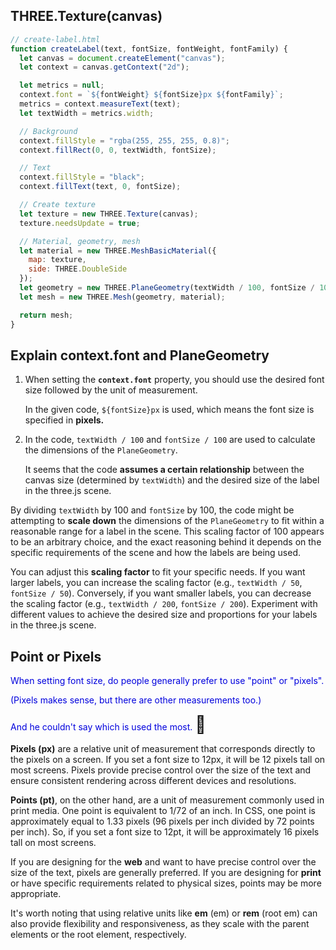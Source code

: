 ## THREE.Texture(canvas)

```js
// create-label.html
function createLabel(text, fontSize, fontWeight, fontFamily) {
  let canvas = document.createElement("canvas");
  let context = canvas.getContext("2d");

  let metrics = null;
  context.font = `${fontWeight} ${fontSize}px ${fontFamily}`;
  metrics = context.measureText(text);
  let textWidth = metrics.width;

  // Background
  context.fillStyle = "rgba(255, 255, 255, 0.8)";
  context.fillRect(0, 0, textWidth, fontSize);

  // Text
  context.fillStyle = "black";
  context.fillText(text, 0, fontSize);

  // Create texture
  let texture = new THREE.Texture(canvas);
  texture.needsUpdate = true;

  // Material, geometry, mesh
  let material = new THREE.MeshBasicMaterial({
    map: texture,
    side: THREE.DoubleSide
  });
  let geometry = new THREE.PlaneGeometry(textWidth / 100, fontSize / 100);
  let mesh = new THREE.Mesh(geometry, material);

  return mesh;
}
```

## Explain context.font and PlaneGeometry

1. When setting the **`context.font`** property, you should use the desired font size followed by the unit of measurement.

    In the given code, `${fontSize}px` is used, which means the font size is specified in **pixels.**

2. In the code, `textWidth / 100` and `fontSize / 100` are used to calculate the dimensions of the `PlaneGeometry`.

    It seems that the code **assumes a certain relationship** between the canvas size (determined by `textWidth`) and the desired size of the label in the three.js scene.

By dividing `textWidth` by 100 and `fontSize` by 100, the code might be attempting to **scale down** the dimensions of the `PlaneGeometry` to fit within a reasonable range for a label in the scene. This scaling factor of 100 appears to be an arbitrary choice, and the exact reasoning behind it depends on the specific requirements of the scene and how the labels are being used.

You can adjust this **scaling factor** to fit your specific needs. If you want larger labels, you can increase the scaling factor (e.g., `textWidth / 50`, `fontSize / 50`). Conversely, if you want smaller labels, you can decrease the scaling factor (e.g., `textWidth / 200`, `fontSize / 200`). Experiment with different values to achieve the desired size and proportions for your labels in the three.js scene.

## Point or Pixels

<span style="color:#0000dd;">When setting font size, do people generally prefer to use "point" or "pixels".</span>

<span style="color:#0000dd;">(Pixels makes sense, but there are other measurements too.)</span>

<span style="color:#0000dd;">And he couldn't say which is used the most.</span> <span style="font-size:27px;">🤠</span>

**Pixels (px)** are a relative unit of measurement that corresponds directly to the pixels on a screen. If you set a font size to 12px, it will be 12 pixels tall on most screens. Pixels provide precise control over the size of the text and ensure consistent rendering across different devices and resolutions.

**Points (pt)**, on the other hand, are a unit of measurement commonly used in print media. One point is equivalent to 1/72 of an inch. In CSS, one point is approximately equal to 1.33 pixels (96 pixels per inch divided by 72 points per inch). So, if you set a font size to 12pt, it will be approximately 16 pixels tall on most screens.

If you are designing for the **web** and want to have precise control over the size of the text, pixels are generally preferred. If you are designing for **print** or have specific requirements related to physical sizes, points may be more appropriate.

It's worth noting that using relative units like **em** (em) or **rem** (root em) can also provide flexibility and responsiveness, as they scale with the parent elements or the root element, respectively.

<br>
